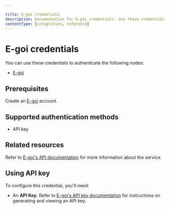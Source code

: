 ```yaml
---

title: E-goi credentials
description: Documentation for E-goi credentials. Use these credentials to authenticate E-goi in n8n, a workflow automation platform.
contentType: [integration, reference]
---
```


# E-goi credentials

You can use these credentials to authenticate the following nodes:

- [E-goi](/integrations/builtin/app-nodes/n8n-nodes-base.egoi.md)

## Prerequisites

Create an [E-goi](https://www.e-goi.com/) account.

## Supported authentication methods

- API key

## Related resources

Refer to [E-goi's API documentation](https://developers.e-goi.com/api/v3/) for more information about the service.

## Using API key

To configure this credential, you'll need:

- An **API Key**: Refer to [E-goi's API key documentation](https://helpdesk.e-goi.com/511369-Whats-E-gois-API-and-where-do-I-find-my-API-key) for instructions on generating and viewing an API key.

